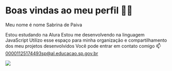 # Boas vindas ao meu perfil 💙💙
Meu nome é nome Sabrina de Paiva

Estou estudando na Alura
Estou me desenvolvendo na linguagem JavaScript
Utilizo esse espaço para minha organização e compartilhamento dos meu projetos desenvolvidos
Você pode entrar em contato comigo 📫
00001125174493sp@al.educacao.sp.gov.br

![](https://media.tenor.com/Veq4zvSQkdAAAAAM/hugmati.gif)


